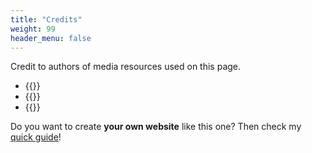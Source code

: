 ```yaml
---
title: "Credits"
weight: 99
header_menu: false
---
```

Credit to authors of media resources used on this page.

- {{<extlink text="Big data icons created by xnimrodx - Flaticon" href="https://www.flaticon.com/free-icons/big-data" icon="fa fa-external-link">}}
- {{<extlink text="An artist’s animation of artificial intelligence (AI) - Pexels" href="https://www.pexels.com/video/an-artist-s-animation-of-artificial-intelligence-ai-this-video-depicts-how-ai-tools-can-democratise-education-and-make-learning-more-efficient-it-was-created-by-martina-stiftinger-as-p-18069237/" icon="fa fa-external-link">}}
- {{<extlink text="Computer icons created by vectorsmarket15 - Flaticon" href="https://www.flaticon.com/free-icons/computer" icon="fa fa-external-link">}}

Do you want to create **your own website** like this one? Then check my [quick guide](https://github.com/juanMarinero/juanmarinero.github.io/blob/main/README.md)!
